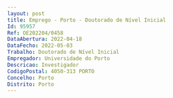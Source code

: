 ```yaml
--- 
layout: post
title: Emprego - Porto - Doutorado de Nível Inicial
Id: 95957
Ref: OE202204/0458
DataAbertura: 2022-04-18
DataFecho: 2022-05-03
Trabalho: Doutorado de Nível Inicial
Empregador: Universidade do Porto
Descricao: Investigador
CodigoPostal: 4050-313 PORTO
Concelho: Porto
Distrito: Porto
--- 
```

